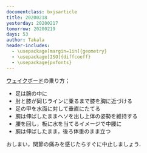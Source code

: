 ```yaml
---
documentclass: bxjsarticle
title: 20200218
yesterday: 20200217
tomorrow: 20200219
days: 53
author: Takala
header-includes:
  - \usepackage[margin=1in]{geometry}
  - \usepackage[ISO]{diffcoeff}
  - \usepackage{pxfonts}
---
```



[ウェイクボード](https://ja.m.wikipedia.org/wiki/%E3%82%A6%E3%82%A7%E3%82%A4%E3%82%AF%E3%83%9C%E3%83%BC%E3%83%89)の乗り方；

* 足は腕の中に
* 肘と膝が同じラインに乗るまで膝を胸に近づける
* 足の甲を水面に対して垂直にたてる
* 腕は伸ばしたままヘソを出し上体の姿勢を維持する
* 腰を回し，板に水を当てるイメージで中腰に
* 腕は伸ばしたまま，後ろ体重のまま立つ


おしまい，関節の痛みを感じたらすぐに中止しましょう．